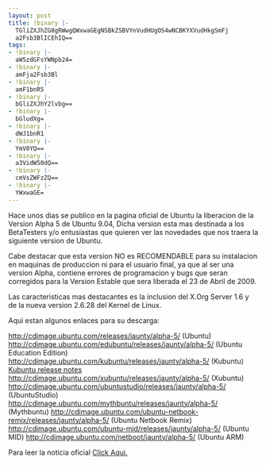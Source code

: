 ```yaml
---
layout: post
title: !binary |-
  TGliZXJhZG8gRWwgQWxwaGEgNSBkZSBVYnVudHUgOS4wNCBKYXVudHkgSmFj
  a2Fsb3BlICEhIQ==
tags:
- !binary |-
  aW5zdGFsYWNpb24=
- !binary |-
  amFja2Fsb3Bl
- !binary |-
  amF1bnR5
- !binary |-
  bGliZXJhY2lvbg==
- !binary |-
  bGludXg=
- !binary |-
  dWJ1bnR1
- !binary |-
  YmV0YQ==
- !binary |-
  a3VidW50dQ==
- !binary |-
  cmVsZWFzZQ==
- !binary |-
  YWxwaGE=
---
```

Hace unos dias se publico en la pagina oficial de Ubuntu la liberacion de la Version Alpha 5 de Ubuntu 9.04, Dicha version esta mas destinada a los BetaTesters y/o entusiastas que quieren ver las novedades que nos traera la siguiente version de Ubuntu.

Cabe destacar que esta version NO es RECOMENDABLE para su instalacion en maquinas de produccion ni para el usuario final, ya que al ser una version Alpha, contiene errores de programacion y bugs que seran corregidos para la Version Estable que sera liberada el 23 de Abril de 2009.

Las caracteristicas mas destacantes es la inclusion del X.Org Server 1.6 y de la nueva version 2.6.28 del Kernel de Linux.

Aqui estan algunos enlaces para su descarga:

<a href="http://cdimage.ubuntu.com/releases/jaunty/alpha-5/">http://cdimage.ubuntu.com/releases/jaunty/alpha-5/</a> (Ubuntu)
<a href="http://cdimage.ubuntu.com/edubuntu/releases/jaunty/alpha-5/">http://cdimage.ubuntu.com/edubuntu/releases/jaunty/alpha-5/</a> (Ubuntu Education Edition)
<a href="http://cdimage.ubuntu.com/kubuntu/releases/jaunty/alpha-5/">http://cdimage.ubuntu.com/kubuntu/releases/jaunty/alpha-5/</a> (Kubuntu) <a href="https://wiki.kubuntu.org/JauntyJackalope/Alpha5/Kubuntu">Kubuntu release notes</a>
<a href="http://cdimage.ubuntu.com/xubuntu/releases/jaunty/alpha-5/">http://cdimage.ubuntu.com/xubuntu/releases/jaunty/alpha-5/</a> (Xubuntu)
<a href="http://cdimage.ubuntu.com/ubuntustudio/releases/jaunty/alpha-5/">http://cdimage.ubuntu.com/ubuntustudio/releases/jaunty/alpha-5/</a> (UbuntuStudio)
<a href="http://cdimage.ubuntu.com/mythbuntu/releases/jaunty/alpha-5/">http://cdimage.ubuntu.com/mythbuntu/releases/jaunty/alpha-5/</a> (Mythbuntu)
<a href="http://cdimage.ubuntu.com/ubuntu-netbook-remix/releases/jaunty/alpha-5/">http://cdimage.ubuntu.com/ubuntu-netbook-remix/releases/jaunty/alpha-5/</a> (Ubuntu Netbook Remix)
<a href="http://cdimage.ubuntu.com/ubuntu-mid/releases/jaunty/alpha-5/">http://cdimage.ubuntu.com/ubuntu-mid/releases/jaunty/alpha-5/</a> (Ubuntu MID)
<a href="http://cdimage.ubuntu.com/netboot/jaunty/alpha-5/">http://cdimage.ubuntu.com/netboot/jaunty/alpha-5/</a> (Ubuntu ARM)

Para leer la noticia oficial <a title="Ubuntu 9.04 Alpha 5 Release" href="http://www.ubuntu.com/testing/jaunty/alpha5" target="_blank">Click Aqui.</a>
